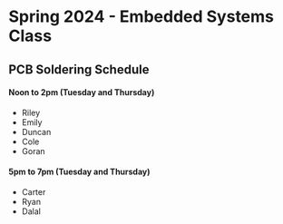 # Spring 2024 - Embedded Systems Class
## PCB Soldering Schedule

#### Noon to 2pm (Tuesday and Thursday)
- Riley
- Emily
- Duncan
- Cole
- Goran

#### 5pm to 7pm (Tuesday and Thursday)
- Carter
- Ryan
- Dalal

